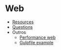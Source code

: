 # Web

- [Resources](./resouces.md)
- [Questions](./questions.md)
- Outros
  - [Performance web](./performance-front-end.md)
  - [Gulpfile example](./gulpfile.js)
